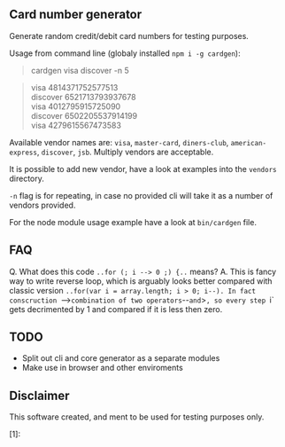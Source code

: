 ## Card number generator

Generate random credit/debit card numbers for testing purposes.

Usage from command line (globaly installed `npm i -g cardgen`):

> cardgen visa discover -n 5

> visa 4814371752577513  
> discover 6521713793937678  
> visa 4012795915725090  
> discover 6502205537914199  
> visa 4279615567473583  

Available vendor names are: `visa`, `master-card`, `diners-club`, `american-express`, `discover`, `jsb`. Multiply vendors are acceptable.

It is possible to add new vendor, have a look at examples into the `vendors` directory.

`-n` flag is for repeating, in case no provided cli will take it as a number of vendors provided.

For the node module usage example have a look at `bin/cardgen` file.

## FAQ

Q. What does this code `..for (; i --> 0 ;) {..` means?
A. This is fancy way to write reverse loop, which is arguably looks better compared with classic version `..for(var i = array.length; i > 0; i--). In fact conscruction `-->` combination of two operators `--` and `>`, so every step `i` gets decrimented by 1 and compared if it is less then zero.

## TODO

- Split out cli and core generator as a separate modules
- Make use in browser and other enviroments

## Disclaimer

This software created, and ment to be used for testing purposes only.

[1]: 
